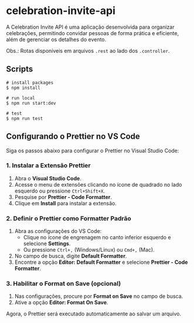 # celebration-invite-api

A Celebration Invite API é uma aplicação desenvolvida para organizar celebrações, permitindo convidar pessoas de forma prática e eficiente, além de gerenciar os detalhes do evento.

Obs.: Rotas disponíveis em arquivos `.rest` ao lado dos `.controller`.

## Scripts

```
# install packages
$ npm install

# run local
$ npm run start:dev

# test
$ npm run test
```

## Configurando o Prettier no VS Code

Siga os passos abaixo para configurar o Prettier no Visual Studio Code:

### 1. Instalar a Extensão Prettier

1. Abra o **Visual Studio Code**.
2. Acesse o menu de extensões clicando no ícone de quadrado no lado esquerdo ou pressione `Ctrl+Shift+X`.
3. Pesquise por **Prettier - Code Formatter**.
4. Clique em **Install** para instalar a extensão.

### 2. Definir o Prettier como Formatter Padrão

1. Abra as configurações do VS Code:
   - Clique no ícone de engrenagem no canto inferior esquerdo e selecione **Settings**.
   - Ou pressione `Ctrl+,` (Windows/Linux) ou `Cmd+,` (Mac).
2. No campo de busca, digite **Default Formatter**.
3. Encontre a opção **Editor: Default Formatter** e selecione **Prettier - Code Formatter**.

### 3. Habilitar o Format on Save (opcional)

1. Nas configurações, procure por **Format on Save** no campo de busca.
2. Ative a opção **Editor: Format On Save**.

Agora, o Prettier será executado automaticamente ao salvar um arquivo.
